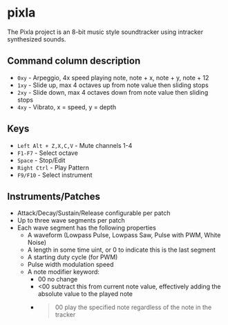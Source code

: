 # pixla

The Pixla project is an 8-bit music style soundtracker using intracker synthesized sounds.

## Command column description

- `0xy` - Arpeggio, 4x speed playing note, note + x, note + y, note + 12
- `1xy` - Slide up, max 4 octaves up from note value then sliding stops
- `2xy` - Slide down, max 4 octaves down from note value then sliding stops
- `4xy` - Vibrato, x = speed, y = depth

## Keys
- `Left Alt + Z,X,C,V` - Mute channels 1-4
- `F1-F7` - Select octave
- `Space` - Stop/Edit
- `Right Ctrl` - Play Pattern
- `F9/F10` - Select instrument

## Instruments/Patches
- Attack/Decay/Sustain/Release configurable per patch
- Up to three wave segments per patch
- Each wave segment has the following properties
  - A waveform (Lowpass Pulse, Lowpass Saw, Pulse with PWM, White Noise)
  - A length in some time uint, or 0 to indicate this is the last segment
  - A starting duty cycle (for PWM)
  - Pulse width modulation speed
  - A note modifier keyword:
    - 00 no change
    - <00 subtract this from current note value, effectively adding the absolute value to the played note
    - >00 play the specified note regardless of the note in the tracker

